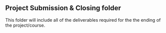 ## Project Submission & Closing folder


This folder will include all of the deliverables required for the the ending of the project/course.
